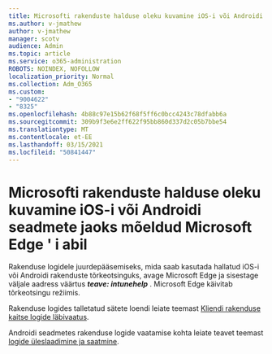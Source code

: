 ```yaml
---
title: Microsofti rakenduste halduse oleku kuvamine iOS-i või Androidi seadmete jaoks mõeldud Microsoft Edge ' i abil
ms.author: v-jmathew
author: v-jmathew
manager: scotv
audience: Admin
ms.topic: article
ms.service: o365-administration
ROBOTS: NOINDEX, NOFOLLOW
localization_priority: Normal
ms.collection: Adm_O365
ms.custom:
- "9004622"
- "8325"
ms.openlocfilehash: 4b88c97e15b62f68f5ff6c0bcc4243c78dfabb6a
ms.sourcegitcommit: 309b9f3e6e2ff622f95bb860d337d2c05b7bbe54
ms.translationtype: MT
ms.contentlocale: et-EE
ms.lasthandoff: 03/15/2021
ms.locfileid: "50841447"
---
```

# <a name="view-the-management-status-of-microsoft-apps-using-microsoft-edge-for-ios-or-android-devices"></a>Microsofti rakenduste halduse oleku kuvamine iOS-i või Androidi seadmete jaoks mõeldud Microsoft Edge ' i abil

Rakenduse logidele juurdepääsemiseks, mida saab kasutada hallatud iOS-i või Androidi rakenduste tõrkeotsinguks, avage Microsoft Edge ja sisestage väljale aadress väärtus ***teave: intunehelp*** . Microsoft Edge käivitab tõrkeotsingu režiimis.

Rakenduse logides talletatud sätete loendi leiate teemast [Kliendi rakenduse kaitse logide läbivaatus](https://go.microsoft.com/fwlink/?linkid=2141401).

Androidi seadmetes rakenduse logide vaatamise kohta leiate teavet teemast [logide üleslaadimine ja saatmine](https://go.microsoft.com/fwlink/?linkid=2141408).

